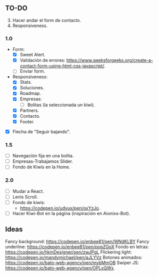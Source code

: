 ## TO-DO
3. Hacer andar el form de contacto.
4. Responsiveness. 

### 1.0
- Form:
    - [x] Sweet Alert.
    - [x] Validación de errores: https://www.geeksforgeeks.org/create-a-contact-form-using-html-css-javascript/.
    - [ ] Enviar form.
- Responsiveness:
    - [x] Stats.
    - [x] Soluciones.
    - [x] Roadmap.
    - [x] Empresas:
        - [ ] Bolitas (la seleccionada un kiwi).
    - [x] Partners.
    - [x] Contacto.
    - [x] Footer. 
- [x] Flecha de "Seguir bajando".

### 1.5
- [ ] Navegación fija en una bolita.
- [ ] Empresas-Trabajamos Slider.
- [ ] Fondo de Kiwis en la Home.

### 2.0
- [ ] Mudar a React.
- [ ] Lenis Scroll.
- [ ] Fondo de kiwis:
    - https://codepen.io/udyux/pen/oxYzJo.
- [ ] Hacer Kiwi-Bot en la página (inspiración en Aionixs-Bot). 

## Ideas
Fancy background: https://codepen.io/enbee81/pen/WNdKLBY
Fancy underline: https://codepen.io/enbee81/pen/popZGoX
Fondo en letras: https://codepen.io/hkmDesigner/pen/zwJPgL
Flickering light: https://codepen.io/mandymichael/pen/aJLYVz
Botones animados: https://codepen.io/bato-web-agency/pen/mybMmOB
Swiper JS: https://codepen.io/bato-web-agency/pen/OPLxQWx.